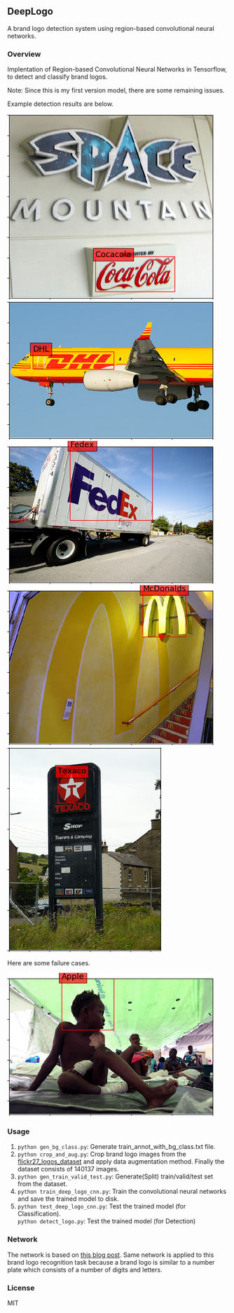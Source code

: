 DeepLogo
---
A brand logo detection system using region-based convolutional neural networks.

### Overview

Implentation of Region-based Convolutional Neural Networks in Tensorflow, to detect and classify brand logos.

Note: Since this is my first version model, there are some remaining issues.

Example detection results are below.

![example1](query_set_results/3666600356_Cocacola.png)
![example2](query_set_results/4273898682_DHL.png)
![example3](query_set_results/3907703753_Fedex.png)
![example4](query_set_results/6651198_McDonalds.png)
![example6](query_set_results/3198284747_texaco.png)

Here are some failure cases.

![example7](query_set_results/4288066623_Unicef.png)


### Usage

1. `python gen_bg_class.py`: Generate train\_annot\_with\_bg\_class.txt file. 
2. `python crop_and_aug.py`: Crop brand logo images from the [flickr27\_logos\_dataset](http://image.ntua.gr/iva/datasets/flickr_logos/) and apply data augmentation method. Finally the dataset consists of 140137 images.
3. `python gen_train_valid_test.py`: Generate(Split) train/valid/test set from the dataset.
4. `python train_deep_logo_cnn.py`: Train the convolutional neural networks and save the trained model to disk.
5. `python test_deep_logo_cnn.py`: Test the trained model (for Classification).  
`python detect_logo.py`: Test the trained model (for Detection)

### Network

The network is based on [this blog post](http://matthewearl.github.io/2016/05/06/cnn-anpr/). Same network is applied to this brand logo recognition task because a brand logo is similar to a number plate which consists of a number of digits and letters.

### License

MIT
